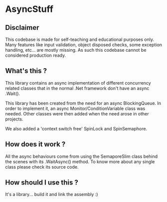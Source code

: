 # AsyncStuff

## Disclaimer
This codebase is made for self-teaching and educational purposes only.
Many features like input validation, object disposed checks, some exception handling, etc... are mostly missing.
As such this codebase cannot be considered production ready.

## What's this ?
This library contains an async implementation of different concurrency related classes that in the normal .Net framework don't have an async .Wait().

This library has been created from the need for an async BlockingQueue. In order to implement it, an async Monitor/ConditionVariable class was needed.
Other classes were then added when the need arose in other projects.

We also added a 'context switch free' SpinLock and SpinSemaphore.

## How does it work ?
All the async behaviours come from using the SemaporeSlim class behind the scenes with its .WaitAsync() method.
To know more about any single class please check its source code.

## How should I use this ?
It's a library... build it and link the assembly :)




